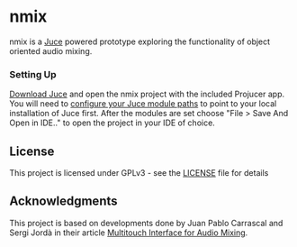 # nmix

nmix is a [Juce](https://www.juce.com) powered prototype exploring the  functionality of object oriented audio mixing.

### Setting Up

[Download Juce](https://www.juce.com/get-juce) and open the nmix project with the included Projucer app. You will need to [configure your Juce module paths](https://www.juce.com/doc/tutorial_manage_projucer_project) to point to your local installation of Juce first. After the modules are set choose "File > Save And Open in IDE.." to open the project in your IDE of choice.

## License

This project is licensed under GPLv3 - see the [LICENSE](LICENSE) file for details

## Acknowledgments

This project is based on developments done by Juan Pablo Carrascal and Sergi Jordà in their article [Multitouch Interface for Audio Mixing](http://www.nime2011.org/proceedings/papers/B19-Carrascal.pdf).

